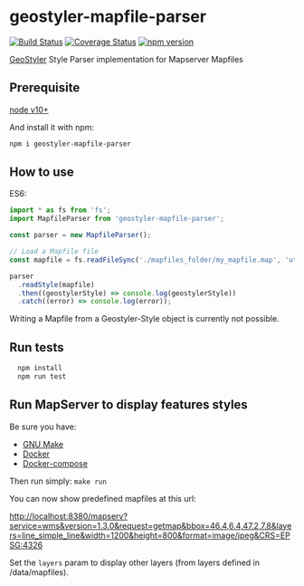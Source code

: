 # geostyler-mapfile-parser

[![Build Status](https://travis-ci.com/geostyler/geostyler-mapfile-parser.svg?branch=master)](https://travis-ci.com/geostyler/geostyler-mapfile-parser)
[![Coverage Status](https://coveralls.io/repos/github/geostyler/geostyler-mapfile-parser/badge.svg?branch=master)](https://coveralls.io/github/geostyler/geostyler-mapfile-parser?branch=master)
[![npm version](https://badge.fury.io/js/geostyler-mapfile-parser.svg)](https://www.npmjs.com/package/geostyler-mapfile-parser)

[GeoStyler](https://github.com/geostyler/geostyler/) Style Parser implementation for Mapserver Mapfiles

## Prerequisite

[node v10+](https://nodejs.org/)

And install it with npm:

```sh
npm i geostyler-mapfile-parser
```

## How to use

ES6:

```js
import * as fs from 'fs';
import MapfileParser from 'geostyler-mapfile-parser';

const parser = new MapfileParser();

// Load a Mapfile file
const mapfile = fs.readFileSync('./mapfiles_folder/my_mapfile.map', 'utf8');

parser
  .readStyle(mapfile)
  .then((geostylerStyle) => console.log(geostylerStyle))
  .catch((error) => console.log(error));
```

Writing a Mapfile from a Geostyler-Style object is currently not possible.

## Run tests

```sh
  npm install
  npm run test
```

## Run MapServer to display features styles

Be sure you have:

- [GNU Make](https://www.gnu.org/software/make/)
- [Docker](https://www.docker.com/)
- [Docker-compose](https://docs.docker.com/compose/)

Then run simply: `make run`

You can now show predefined mapfiles at this url:

<http://localhost:8380/mapserv?service=wms&version=1.3.0&request=getmap&bbox=46.4,6.4,47.2,7.8&layers=line_simple_line&width=1200&height=800&format=image/jpeg&CRS=EPSG:4326>

Set the `layers` param to display other layers (from layers defined in /data/mapfiles).
